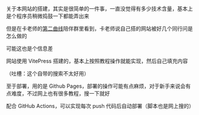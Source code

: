 关于本网站的搭建，其实是很简单的一件事，一直没觉得有多少技术含量，基本上是个程序员稍微捣鼓一下都能弄出来

但是在卡老师的[第二曲线](https://symbol.iamkasong.com/)陪伴群里看到，卡老师说自己搭的网站被好几个同行问是怎么做的

可能这也是个信息差

网站使用 VitePress 搭建的，基本上按照教程操作就能实现，然后自己填充内容

（吐槽：这个自带的搜索不太好用）

至于部署，用的是 Github Pages，部署的操作可能有点麻烦，对于新手来说会有点难度，不过网上也有很多教程，搜一下就好

配合 GitHub Actions，可以实现每次 push 代码后自动部署（脚本也是网上搜的）
